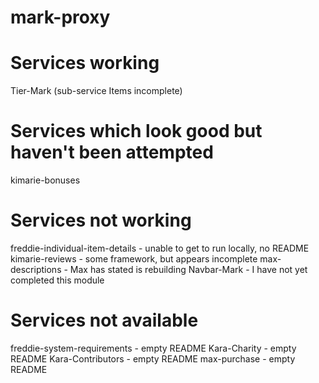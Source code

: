 # mark-proxy

# Services working
Tier-Mark (sub-service Items incomplete)

# Services which look good but haven't been attempted
kimarie-bonuses


# Services not working
freddie-individual-item-details - unable to get to run locally, no README
kimarie-reviews - some framework, but appears incomplete
max-descriptions - Max has stated is rebuilding
Navbar-Mark - I have not yet completed this module


# Services not available
freddie-system-requirements - empty README
Kara-Charity - empty README
Kara-Contributors - empty README
max-purchase - empty README